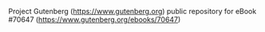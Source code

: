 Project Gutenberg (https://www.gutenberg.org) public repository for
eBook #70647 (https://www.gutenberg.org/ebooks/70647)
